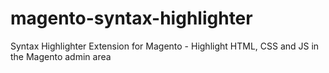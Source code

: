 # magento-syntax-highlighter
Syntax Highlighter Extension for Magento - Highlight HTML, CSS and JS in the Magento admin area
